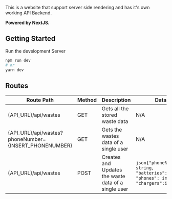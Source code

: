 This is a website that support server side rendering and has it's own working API Backend. 

**Powered by NextJS.**
## Getting Started
Run the development Server

```bash
npm run dev
# or
yarn dev
```

## Routes

| Route Path                                            | Method | Description                                         | Data                                                                                |
| ----------------------------------------------------- | ------ | --------------------------------------------------- | ----------------------------------------------------------------------------------- |
| {API_URL}/api/wastes                                  | GET    | Gets all the stored waste data                      | N/A                                                                                 |
| {API_URL}/api/wastes?phoneNumber={INSERT_PHONENUMBER} | GET    | Gets the wastes data of a single user               | N/A                                                                                 |
| {API_URL}/api/wastes                                  | POST   | Creates and Updates the waste data of a single user | ```json{"phoneNumber": string, "batteries": int, "phones": int,  "chargers":int}``` |
   

   
